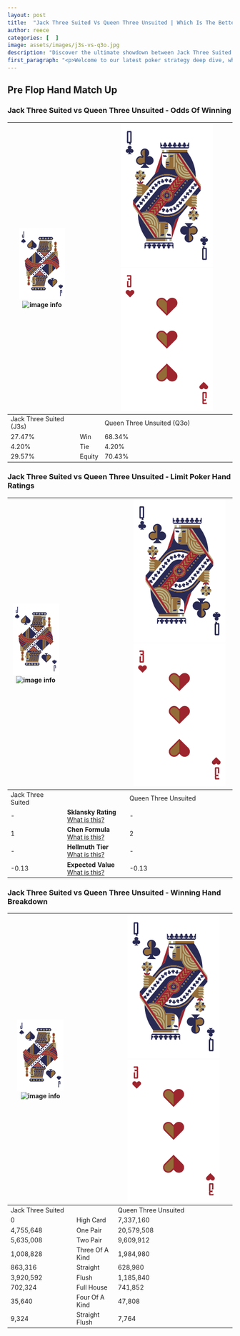 ```yaml
---
layout: post
title:  "Jack Three Suited Vs Queen Three Unsuited | Which Is The Better Hand In Poker? A Complete Guide"
author: reece
categories: [  ]
image: assets/images/j3s-vs-q3o.jpg
description: "Discover the ultimate showdown between Jack Three Suited and Queen Three Unsuited in poker! Uncover the odds, strategies, and scenarios where one hand triumphs over the other. Get ready to up your poker game with this thrilling analysis."
first_paragraph: "<p>Welcome to our latest poker strategy deep dive, where we're pitting two distinct hands against each other in a high-stakes showdown: Jack Three Suited vs Queen Three Unsuited.</p><p>In the dynamic world of poker, every decision counts, and knowing which hand holds the upper hand is key to your success at the table.</p><p>In this article, we'll dissect these two hands, explore the scenarios where one dominates the other, and equip you with the knowledge to make strategic choices that can tip the odds in your favor.</p><p>Get ready to unravel the intriguing dynamics of these poker hands and elevate your game to new heights.</p>"
---
```




[comment]: # (sp0)

## Pre Flop Hand Match Up

<div class="table hand-ratings" markdown="1"> 



### Jack Three Suited vs Queen Three Unsuited - Odds Of Winning


    
| ![image info](assets/images/hand1/J.png) ![image info](assets/images/hand1/3s.png) |  | ![image info](assets/images/hand2/Q.png) ![image info](assets/images/hand2/3o.png) |
| -------- | -------- | -------- |
| Jack Three Suited (J3s) |  | Queen Three Unsuited (Q3o) |
| 27.47% | Win | 68.34% |
| 4.20% | Tie | 4.20% |
| 29.57% | Equity | 70.43% |




[comment]: # (sp1)



### Jack Three Suited vs Queen Three Unsuited - Limit Poker Hand Ratings


    
| ![image info](assets/images/hand1/J.png) ![image info](assets/images/hand1/3s.png) |  | ![image info](assets/images/hand2/Q.png) ![image info](assets/images/hand2/3o.png) |
| -------- | -------- | -------- |
| Jack Three Suited |  | Queen Three Unsuited |
| - | **Sklansky Rating** [What is this?](/sklansky-rating-explained) | - |
| 1 | **Chen Formula** [What is this?](/chen-formula-explained) | 2 |
| - | **Hellmuth Tier** [What is this?](/Hellmuth-tier-explained) | - |
| -0.13 | **Expected Value** [What is this?](/expected-value-explained) | -0.13 |




[comment]: # (sp2)



### Jack Three Suited vs Queen Three Unsuited - Winning Hand Breakdown


    
| ![image info](assets/images/hand1/J.png) ![image info](assets/images/hand1/3s.png) |  | ![image info](assets/images/hand2/Q.png) ![image info](assets/images/hand2/3o.png) |
| -------- | -------- | -------- |
| Jack Three Suited |  | Queen Three Unsuited |
| 0 | High Card | 7,337,160 |
| 4,755,648 | One Pair | 20,579,508 |
| 5,635,008 | Two Pair | 9,609,912 |
| 1,008,828 | Three Of A Kind | 1,984,980 |
| 863,316 | Straight | 628,980 |
| 3,920,592 | Flush | 1,185,840 |
| 702,324 | Full House | 741,852 |
| 35,640 | Four Of A Kind | 47,808 |
| 9,324 | Straight Flush | 7,764 |




[comment]: # (sp3)



</div>

[comment]: # (sp4)



[comment]: # (sp5)

